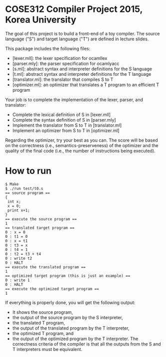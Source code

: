 # COSE312 Compiler Project 2015, Korea University

The goal of this project is to build a front-end of a toy compiler.
The source language ("S") and target language ("T") are defined in lecture slides.

This package includes the following files:
- [lexer.mll]: the lexer specification for ocamllex
- [parser.mly]: the parser specification for ocamlyacc
- [s.ml]: abstract syntax and interpreter definitions for the S language
- [t.ml]: abstract syntax and interpreter definitions for the T language
- [translator.ml]: the translator that compiles S to T
- [optimizer.ml]: an optimizer that translates a T program to an efficient T program

Your job is to complete the implementation of the lexer, parser, and translator:
- Complete the lexical definition of S in [lexer.mll]
- Complete the syntax definition of S in [parser.mly]
- Implement the translator from S to T in [translator.ml]
- Implement an optimizer from S to T in [optimizer.ml]

Regarding the optimizer, try your best as you can. The score will be based on the
correctness (i.e., semantics-preserveness) of the optimizer and the quality of the
final code (i.e., the number of instructions being executed).

# How to run

    $ Make
    $ ./run test/t0.s
    == source program ==
    {
     int x;
     x = 0;
     print x+1;
    }
    == execute the source program ==
    1
    == translated target program ==
    0 : x = 0
    0 : t1 = 0
    0 : x = t1
    0 : t3 = x
    0 : t4 = 1
    0 : t2 = t3 + t4
    0 : write t2
    0 : HALT
    == execute the translated program ==
    1
    == optimized target program (this is just an example) ==
    0 : write 1
    0 : HALT
    == execute the optimized target program ==
    1

If everything is properly done, you will get the following output:
- It shows the source program, 
- the output of the source program by the S interpreter,
- the translated T program, 
- the output of the translated program by the T interpreter,
- the optimized T program, and
- the output of the optimized program by the T interpreter.
The correctness criteria of the compiler is that all the outputs from the S and T interpreters must be equivalent.


